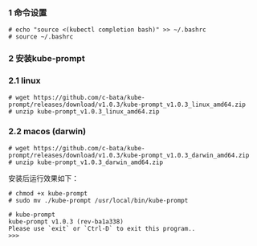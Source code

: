 

### 1 命令设置

```
# echo "source <(kubectl completion bash)" >> ~/.bashrc
# source ~/.bashrc
```

### 2 安装kube-prompt

### 2.1 linux

```
# wget https://github.com/c-bata/kube-prompt/releases/download/v1.0.3/kube-prompt_v1.0.3_linux_amd64.zip
# unzip kube-prompt_v1.0.3_linux_amd64.zip
```

### 2.2 macos (darwin)

```
# wget https://github.com/c-bata/kube-prompt/releases/download/v1.0.3/kube-prompt_v1.0.3_darwin_amd64.zip
# unzip kube-prompt_v1.0.3_darwin_amd64.zip
```

安装后运行效果如下：

```
# chmod +x kube-prompt
# sudo mv ./kube-prompt /usr/local/bin/kube-prompt

# kube-prompt
kube-prompt v1.0.3 (rev-ba1a338)
Please use `exit` or `Ctrl-D` to exit this program..
>>>
```